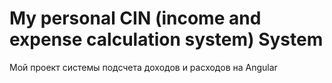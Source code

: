 # My personal CIN (income and expense calculation system) System

Мой проект системы подсчета доходов и расходов на Angular